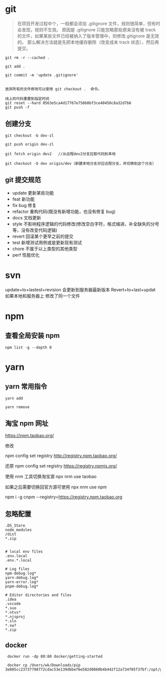 # git

> 在项目开发过程中个，一般都会添加 .gitignore 文件，规则很简单，但有时会发现，规则不生效。
> 原因是 .gitignore 只能忽略那些原来没有被 track 的文件，如果某些文件已经被纳入了版本管理中，则修改.gitignore 是无效的。
> 那么解决方法就是先把本地缓存删除（改变成未 track 状态），然后再提交。

```
git rm -r --cached .

git add .

git commit -m 'update .gitignore'


放弃所有的文件修改可以使用 git checkout .  命令。

线上的代码重置到指定时间
git reset --hard 0563e5ca4d17767e758b0bf3ce40450c8a32d7b6
git push -f
```

## 创建分支

```
git checkout -b dev-zl

git push origin dev-zl
```

```
git fetch origin dev2   //从远程dev2分支拉取代码到本地

git checkout -b dev origin/dev（新建本地分支对应远程分支，并切换到这个分支）

```

## git 提交规范

- update 更新某些功能
- feat 新功能
- fix bug 修复
- refactor 重构代码(既没有新增功能，也没有修复 bug)
- docs 文档更新
- style 不影响程序逻辑的代码修改(修改空白字符，格式缩进，补全缺失的分号等，没有改变代码逻辑)
- revert 回滚某个更早之前的提交
- test 新增测试用例或是更新现有测试
- chore 不属于以上类型的其他类型
- perf 性能优化

# svn

update+to+lastest+revision
会更新到服务器最新版本
Revert+to+last+updat
如果本地和服务器上 修改了同一个文件

# npm

## 查看全局安装 npm

`npm list -g --depth 0`

# yarn

## yarn 常用指令

```
yarn add

yarn remove

```

## 淘宝 npm 网址

https://npm.taobao.org/

修改

npm config set registry http://registry.npm.taobao.org/

还原
npm config set registry https://registry.npmjs.org/

使用 nrm 工具切换淘宝源
npx nrm use taobao

如果之后需要切换回官方源可使用
npx nrm use npm

npm i -g cnpm --registry=https://registry.npm.taobao.org

## 忽略配置

```
.DS_Store
node_modules
/dist
*.zip


# local env files
.env.local
.env.*.local

# Log files
npm-debug.log*
yarn-debug.log*
yarn-error.log*
pnpm-debug.log*

# Editor directories and files
.idea
.vscode
*.suo
*.ntvs*
*.njsproj
*.sln
*.sw?
*.zip

```

## docker

```
 docker run -dp 80:80 docker/getting-started

 docker cp /Users/wk/Downloads/pip 3e805cc23737798772cdac53e139dbbef6e582d0860b4b442f12a734f05f3fbf:/opt/geoserver/data_dir

```
